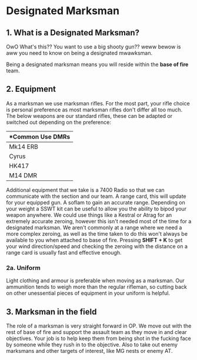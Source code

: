 # Designated Marksman

## 1. What is a Designated Marksman?

OwO What's this?? You want to use a big shooty gun?? weww bewow is aww you need to know on being a designated mwawksman.

Being a designated marksman means you will reside within the **base of fire** team.

## 2. Equipment

As a marksman we use marksman rifles. For the most part, your rifle choice is personal preference as most marksman rifles don't differ all too much. The below weapons are our standard rifles, these can be adapted or switched out depending on the preference:

| ***Common Use DMRs**|
| ---------------|
| Mk14 ERB       |
| Cyrus          |
| HK417          |
| M14 DMR        |

Additional equipment that we take is a 7400 Radio so that we can communicate with the section and our team. A range card, this will update for your equipped gun. A soflam to gain an accurate range. Depending on your weight a SSWT kit can be useful to allow you the ability to bipod your weapon anywhere. We could use things like a Kestral or Atrag for an extremely accurate zeroing, however this isn't needed most of the time for a designated marksman. We aren't commonly at a range where we need a more complex zeroing, as well as the time taken to do this won't always be available to you when attached to base of fire. Pressing **SHIFT + K** to get your wind direction/speed and checking the zeroing with the distance on a range card is usually fast and effective enough.


### 2a. Uniform

Light clothing and armour is preferable when moving as a marksman. Our ammunition tends to weigh more than the regular rifleman, so cutting back on other unessential pieces of equipment in your uniform is helpful.

## 3. Marksman in the field

The role of a marksman is very straight forward in OP. We move out with the rest of base of fire and support the assault team as they move in and clear objectives. Your job is to help keep them from being shot in the fucking face by someone while they rush in to the objective. Also to take out enemy marksmans and other targets of interest, like MG nests or enemy AT.
